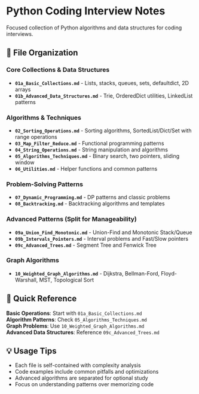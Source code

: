 # Python Coding Interview Notes

Focused collection of Python algorithms and data structures for coding interviews.

## 📁 File Organization

### **Core Collections & Data Structures**
- **`01a_Basic_Collections.md`** - Lists, stacks, queues, sets, defaultdict, 2D arrays
- **`01b_Advanced_Data_Structures.md`** - Trie, OrderedDict utilities, LinkedList patterns

### **Algorithms & Techniques**  
- **`02_Sorting_Operations.md`** - Sorting algorithms, SortedList/Dict/Set with range operations
- **`03_Map_Filter_Reduce.md`** - Functional programming patterns
- **`04_String_Operations.md`** - String manipulation and algorithms
- **`05_Algorithms_Techniques.md`** - Binary search, two pointers, sliding window
- **`06_Utilities.md`** - Helper functions and common patterns

### **Problem-Solving Patterns**
- **`07_Dynamic_Programming.md`** - DP patterns and classic problems
- **`08_Backtracking.md`** - Backtracking algorithms and templates

### **Advanced Patterns (Split for Manageability)**
- **`09a_Union_Find_Monotonic.md`** - Union-Find and Monotonic Stack/Queue
- **`09b_Intervals_Pointers.md`** - Interval problems and Fast/Slow pointers  
- **`09c_Advanced_Trees.md`** - Segment Tree and Fenwick Tree

### **Graph Algorithms**
- **`10_Weighted_Graph_Algorithms.md`** - Dijkstra, Bellman-Ford, Floyd-Warshall, MST, Topological Sort

## 🎯 Quick Reference

**Basic Operations**: Start with `01a_Basic_Collections.md`  
**Algorithm Patterns**: Check `05_Algorithms_Techniques.md`  
**Graph Problems**: Use `10_Weighted_Graph_Algorithms.md`  
**Advanced Data Structures**: Reference `09c_Advanced_Trees.md`

## 💡 Usage Tips

- Each file is self-contained with complexity analysis
- Code examples include common pitfalls and optimizations  
- Advanced algorithms are separated for optional study
- Focus on understanding patterns over memorizing code